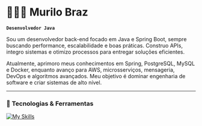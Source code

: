 # 👨🏽‍💻 Murilo Braz  

**`Desenvolvedor Java`**  

Sou um desenvolvedor back-end focado em Java e Spring Boot, sempre buscando performance, escalabilidade e boas práticas. Construo APIs, integro sistemas e otimizo processos para entregar soluções eficientes.

Atualmente, aprimoro meus conhecimentos em Spring, PostgreSQL, MySQL e Docker, enquanto avanço para AWS, microsserviços, mensageria, DevOps e algoritmos avançados. Meu objetivo é dominar engenharia de software e criar sistemas de alto nível.

---

### 🚀 **Tecnologias & Ferramentas**  

[![My Skills](https://skillicons.dev/icons?i=java,spring,postgresql,mysql,docker,aws,git)](https://skillicons.dev)  


